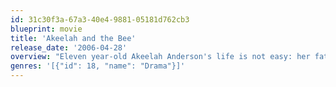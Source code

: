 ```yaml
---
id: 31c30f3a-67a3-40e4-9881-05181d762cb3
blueprint: movie
title: 'Akeelah and the Bee'
release_date: '2006-04-28'
overview: "Eleven year-old Akeelah Anderson's life is not easy: her father is dead, her mom ignores her, her brother runs with the local gangbangers. She's smart, but her environment threatens to strangle her aspirations. Responding to a threat by her school's principal, Akeelah participates in a spelling bee to avoid detention for her many absences. Much to her surprise and embarrassment, she wins. Her principal asks her to seek coaching from an English professor named Dr. Larabee for the more prestigious regional bee. As the possibility of making it all the way to the Scripps National Spelling Bee looms, Akeelah could provide her community with someone to rally around and be proud of -- but only if she can overcome her insecurities and her distracting home life. She also must get past Dr. Larabee's demons, and a field of more experienced and privileged fellow spellers."
genres: '[{"id": 18, "name": "Drama"}]'
---
```

